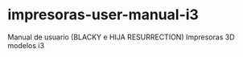 # impresoras-user-manual-i3
Manual de usuario  (BLACKY e HIJA RESURRECTION)  Impresoras 3D modelos i3

